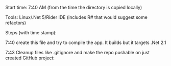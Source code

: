 Start time: 7:40 AM (from the time the directory is copied locally)

Tools: Linux/.Net 5/Rider IDE (includes R# that would suggest some refactors)



Steps (with time stamp):

7:40 create this file and try to compile the app. It builds but it targets .Net 2.1

7:43 Cleanup files like .gitignore and make the repo pushable on just created GitHub project:
